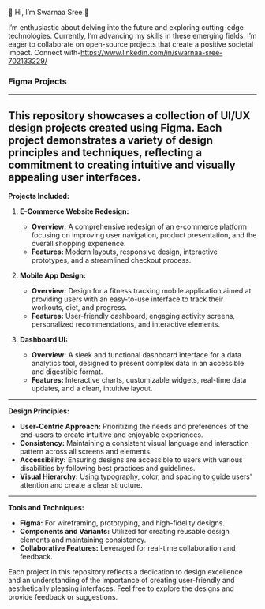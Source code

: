 👋 Hi, I’m Swarnaa Sree 👋

I’m enthusiastic about delving into the future and exploring cutting-edge technologies.
Currently, I’m advancing my skills in these emerging fields.
I’m eager to collaborate on open-source projects that create a positive societal impact.
Connect with-https://www.linkedin.com/in/swarnaa-sree-702133229/

### Figma Projects
----------------------------------------------------
This repository showcases a collection of UI/UX design projects created using Figma. Each project demonstrates a variety of design principles and techniques, reflecting a commitment to creating intuitive and visually appealing user interfaces.
-------------------------------------------------
**Projects Included:**

1. **E-Commerce Website Redesign:**
   - **Overview:** A comprehensive redesign of an e-commerce platform focusing on improving user navigation, product presentation, and the overall shopping experience.
   - **Features:** Modern layouts, responsive design, interactive prototypes, and a streamlined checkout process.

2. **Mobile App Design:**
   - **Overview:** Design for a fitness tracking mobile application aimed at providing users with an easy-to-use interface to track their workouts, diet, and progress.
   - **Features:** User-friendly dashboard, engaging activity screens, personalized recommendations, and interactive elements.

3. **Dashboard UI:**
   - **Overview:** A sleek and functional dashboard interface for a data analytics tool, designed to present complex data in an accessible and digestible format.
   - **Features:** Interactive charts, customizable widgets, real-time data updates, and a clean, intuitive layout.
------------------------------------------------
**Design Principles:**
- **User-Centric Approach:** Prioritizing the needs and preferences of the end-users to create intuitive and enjoyable experiences.
- **Consistency:** Maintaining a consistent visual language and interaction pattern across all screens and elements.
- **Accessibility:** Ensuring designs are accessible to users with various disabilities by following best practices and guidelines.
- **Visual Hierarchy:** Using typography, color, and spacing to guide users' attention and create a clear structure.
--------------------------------------
**Tools and Techniques:**
- **Figma:** For wireframing, prototyping, and high-fidelity designs.
- **Components and Variants:** Utilized for creating reusable design elements and maintaining consistency.
- **Collaborative Features:** Leveraged for real-time collaboration and feedback.

Each project in this repository reflects a dedication to design excellence and an understanding of the importance of creating user-friendly and aesthetically pleasing interfaces. Feel free to explore the designs and provide feedback or suggestions.
